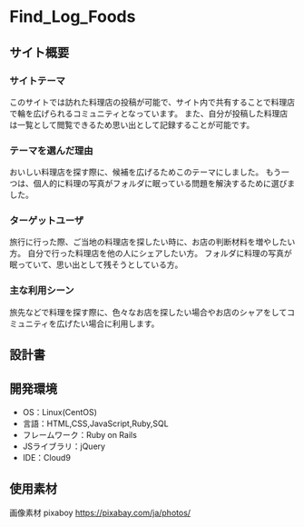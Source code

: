 # Find_Log_Foods

## サイト概要
### サイトテーマ
<!--何を『目的』とし、どのような『分類』なのかを簡潔に書く-->
このサイトでは訪れた料理店の投稿が可能で、サイト内で共有することで料理店で輪を広げられるコミュニティとなっています。
また、自分が投稿した料理店は一覧として閲覧できるため思い出として記録することが可能です。

### テーマを選んだ理由
<!--なぜこのようなテーマにしたかを説明する-->
おいしい料理店を探す際に、候補を広げるためこのテーマにしました。
もう一つは、個人的に料理の写真がフォルダに眠っている問題を解決するために選びました。

### ターゲットユーザ
<!--誰に使ってもらうかを具体的に記載する-->
旅行に行った際、ご当地の料理店を探したい時に、お店の判断材料を増やしたい方。
自分で行った料理店を他の人にシェアしたい方。
フォルダに料理の写真が眠っていて、思い出として残そうとしている方。

### 主な利用シーン
<!--どのような時に使うのかの状況を記載すること-->
旅先などで料理を探す際に、色々なお店を探したい場合やお店のシャアをしてコミュニティを広げたい場合に利用します。

## 設計書
<!--テーマを設定・提出する時点では不要です-->

## 開発環境
- OS：Linux(CentOS)
- 言語：HTML,CSS,JavaScript,Ruby,SQL
- フレームワーク：Ruby on Rails
- JSライブラリ：jQuery
- IDE：Cloud9

## 使用素材
画像素材
pixaboy https://pixabay.com/ja/photos/
